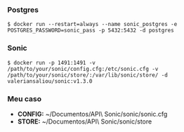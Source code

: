 ### Postgres

```
$ docker run --restart=always --name sonic_postgres -e POSTGRES_PASSWORD=sonic_pass -p 5432:5432 -d postgres
```

### Sonic

```
$ docker run -p 1491:1491 -v /path/to/your/sonic/config.cfg:/etc/sonic.cfg -v /path/to/your/sonic/store/:/var/lib/sonic/store/ -d  valeriansaliou/sonic:v1.3.0

```

### Meu caso

- **CONFIG:** ~/Documentos/API\ Sonic/sonic/sonic.cfg
- **STORE:** ~/Documentos/API\ Sonic/sonic/store
